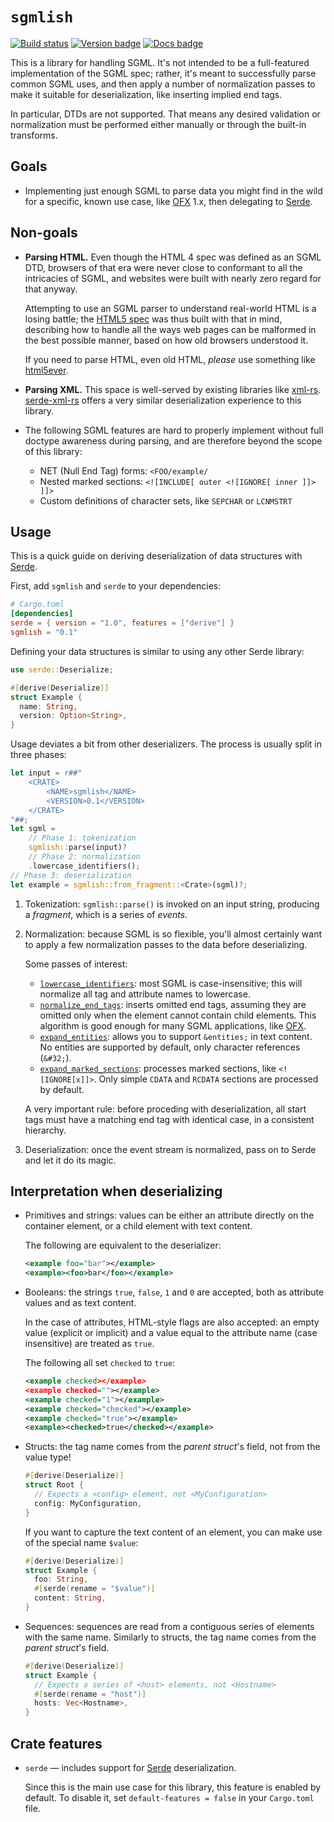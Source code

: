 `sgmlish`
=========

[![Build status]](https://github.com/mernen/sgmlish/actions/workflows/ci.yml)
[![Version badge]](https://crates.io/crates/sgmlish)
[![Docs badge]](https://docs.rs/sgmlish)

This is a library for handling SGML. It's not intended to be a full-featured
implementation of the SGML spec; rather, it's meant to successfully parse
common SGML uses, and then apply a number of normalization passes to make it
suitable for deserialization, like inserting implied end tags.

In particular, DTDs are not supported. That means any desired validation or
normalization must be performed either manually or through the built-in
transforms.


## Goals

* Implementing just enough SGML to parse data you might find in the wild
  for a specific, known use case, like [OFX] 1.x, then delegating to [Serde].


## Non-goals

* **Parsing HTML.** Even though the HTML 4 spec was defined as an SGML DTD,
  browsers of that era were never close to conformant to all the intricacies of
  SGML, and websites were built with nearly zero regard for that anyway.

  Attempting to use an SGML parser to understand real-world HTML is a losing battle;
  the [HTML5 spec] was thus built with that in mind, describing how to handle
  all the ways web pages can be malformed in the best possible manner, based on
  how old browsers understood it.

  If you need to parse HTML, even old HTML, *please* use something like [html5ever].

* **Parsing XML.** This space is well-served by existing libraries like [xml-rs].
  [serde-xml-rs] offers a very similar deserialization experience to this library.

* The following SGML features are hard to properly implement without full doctype
  awareness during parsing, and are therefore beyond the scope of this library:
  * NET (Null End Tag) forms: `<FOO/example/`
  * Nested marked sections: `<![INCLUDE[ outer <![IGNORE[ inner ]]> ]]>`
  * Custom definitions of character sets, like `SEPCHAR` or `LCNMSTRT`


## Usage

This is a quick guide on deriving deserialization of data structures with [Serde].

First, add `sgmlish` and `serde` to your dependencies:

```toml
# Cargo.toml
[dependencies]
serde = { version = "1.0", features = ["derive"] }
sgmlish = "0.1"
```

Defining your data structures is similar to using any other Serde library:

```rust
use serde::Deserialize;

#[derive(Deserialize)]
struct Example {
  name: String,
  version: Option<String>,
}
```

Usage deviates a bit from other deserializers. The process is usually split in three phases:

```rust
let input = r##"
    <CRATE>
        <NAME>sgmlish</NAME>
        <VERSION>0.1</VERSION>
    </CRATE>
"##;
let sgml =
    // Phase 1: tokenization
    sgmlish::parse(input)?
    // Phase 2: normalization
    .lowercase_identifiers();
// Phase 3: deserialization
let example = sgmlish::from_fragment::<Crate>(sgml)?;
```

1.  Tokenization: `sgmlish::parse()` is invoked on an input string, producing a
    *fragment*, which is a series of *events*.

2.  Normalization: because SGML is so flexible, you'll almost certainly want to
    apply a few normalization passes to the data before deserializing.

    Some passes of interest:

    * [`lowercase_identifiers`]: most SGML is case-insensitive; this will
      normalize all tag and attribute names to lowercase.
    * [`normalize_end_tags`]: inserts omitted end tags, assuming they are
      omitted only when the element cannot contain child elements.
      This algorithm is good enough for many SGML applications, like [OFX].
    * [`expand_entities`]: allows you to support `&entities;` in text content.
      No entities are supported by default, only character references (`&#32;`).
    * [`expand_marked_sections`]: processes marked sections, like `<![IGNORE[x]]>`.
      Only simple `CDATA` and `RCDATA` sections are processed by default.

    A very important rule: before proceding with deserialization, all start tags
    must have a matching end tag with identical case, in a consistent hierarchy.

3.  Deserialization: once the event stream is normalized, pass on to Serde
    and let it do its magic.


## Interpretation when deserializing

* Primitives and strings: values can be either an attribute directly on the
  container element, or a child element with text content.

  The following are equivalent to the deserializer:

  ```xml
  <example foo="bar"></example>
  <example><foo>bar</foo></example>
  ```

* Booleans: the strings `true`, `false`, `1` and `0` are accepted,
  both as attribute values and as text content.

  In the case of attributes, HTML-style flags are also accepted:
  an empty value (explicit or implicit) and a value equal to the attribute name
  (case insensitive) are treated as `true`.

  The following all set `checked` to `true`:

  ```xml
  <example checked></example>
  <example checked=""></example>
  <example checked="1"></example>
  <example checked="checked"></example>
  <example checked="true"></example>
  <example><checked>true</checked></example>
  ```

* Structs: the tag name comes from the *parent struct*'s field, not from the value type!

  ```rust
  #[derive(Deserialize)]
  struct Root {
    // Expects a <config> element, not <MyConfiguration>
    config: MyConfiguration,
  }
  ```

  If you want to capture the text content of an element, you can make use of
  the special name `$value`:

  ```rust
  #[derive(Deserialize)]
  struct Example {
    foo: String,
    #[serde(rename = "$value")]
    content: String,
  }
  ```

* Sequences: sequences are read from a contiguous series of elements
  with the same name.
  Similarly to structs, the tag name comes from the *parent struct*'s field.

  ```rust
  #[derive(Deserialize)]
  struct Example {
    // Expects a series of <host> elements, not <Hostname>
    #[serde(rename = "host")]
    hosts: Vec<Hostname>,
  }
  ```


## Crate features

* `serde` — includes support for [Serde] deserialization.

  Since this is the main use case for this library, this feature is enabled by default.
  To disable it, set `default-features = false` in your `Cargo.toml` file.


[HTML5 spec]: https://html.spec.whatwg.org/multipage/parsing.html#parsing
[html5ever]: https://lib.rs/crates/html5ever
[OFX]: https://en.wikipedia.org/wiki/Open_Financial_Exchange
[Serde]: https://serde.rs
[serde-xml-rs]: https://lib.rs/crates/serde-xml-rs
[xml-rs]: https://lib.rs/crates/xml-rs
[`expand_entities`]: https://docs.rs/sgmlish/*/sgmlish/struct.SgmlFragment.html#method.expand_entities
[`expand_marked_sections`]: https://docs.rs/sgmlish/*/sgmlish/struct.SgmlFragment.html#method.expand_marked_sections
[`lowercase_identifiers`]: https://docs.rs/sgmlish/*/sgmlish/struct.SgmlFragment.html#method.lowercase_identifiers
[`normalize_end_tags`]: https://docs.rs/sgmlish/*/sgmlish/struct.SgmlFragment.html#method.normalize_end_tags

[Build status]: https://github.com/mernen/sgmlish/actions/workflows/ci.yml/badge.svg
[Version badge]: https://img.shields.io/crates/v/sgmlish.svg
[Docs badge]: https://img.shields.io/docsrs/sgmlish
